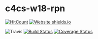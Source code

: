 # c4cs-w18-rpn

[![HitCount](http://hits.dwyl.com/{username}/{project-name}.svg)](http://hits.dwyl.com/{username}/{project-name})
[![Website shields.io](https://img.shields.io/website-up-down-green-red/http/shields.io.svg)](http://shields.io/)

![Travis](https://img.shields.io/travis/USER/REPO.svg)
[![Build Status](https://travis-ci.org/jbseg/c4cs-w18-rpn.svg?branch=master)](https://travis-ci.org/jbseg/c4cs-w18-rpn)
[![Coverage Status](https://coveralls.io/repos/github/jbseg/c4cs-w18-rpn/badge.svg?branch=master)](https://coveralls.io/github/jbseg/c4cs-w18-rpn?branch=master)
